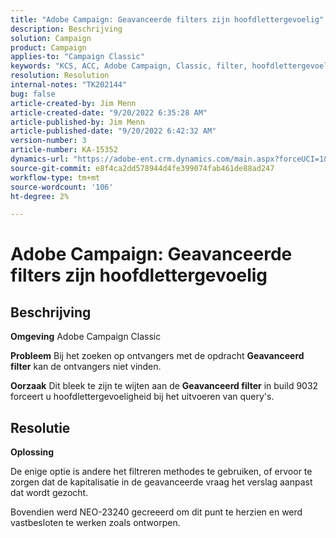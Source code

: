 ```yaml
---
title: "Adobe Campaign: Geavanceerde filters zijn hoofdlettergevoelig"
description: Beschrijving
solution: Campaign
product: Campaign
applies-to: "Campaign Classic"
keywords: "KCS, ACC, Adobe Campaign, Classic, filter, hoofdlettergevoelig, hoofdlettergebruik, NEO-23240"
resolution: Resolution
internal-notes: "TK202144"
bug: false
article-created-by: Jim Menn
article-created-date: "9/20/2022 6:35:28 AM"
article-published-by: Jim Menn
article-published-date: "9/20/2022 6:42:32 AM"
version-number: 3
article-number: KA-15352
dynamics-url: "https://adobe-ent.crm.dynamics.com/main.aspx?forceUCI=1&pagetype=entityrecord&etn=knowledgearticle&id=83173d65-ae38-ed11-9db1-0022480866ad"
source-git-commit: e8f4ca2dd578944d4fe399074fab461de88ad247
workflow-type: tm+mt
source-wordcount: '106'
ht-degree: 2%

---
```


# Adobe Campaign: Geavanceerde filters zijn hoofdlettergevoelig

## Beschrijving


<b>Omgeving</b>
Adobe Campaign Classic

<b>Probleem</b>
Bij het zoeken op ontvangers met de opdracht <b>Geavanceerd filter</b> kan de ontvangers niet vinden.

<b>Oorzaak</b>
Dit bleek te zijn te wijten aan de <b>Geavanceerd filter</b> in build 9032 forceert u hoofdlettergevoeligheid bij het uitvoeren van query&#39;s.


## Resolutie


<b>Oplossing</b>

De enige optie is andere het filtreren methodes te gebruiken, of ervoor te zorgen dat de kapitalisatie in de geavanceerde vraag het verslag aanpast dat wordt gezocht.

Bovendien werd NEO-23240 gecreeerd om dit punt te herzien en werd vastbesloten te werken zoals ontworpen.

